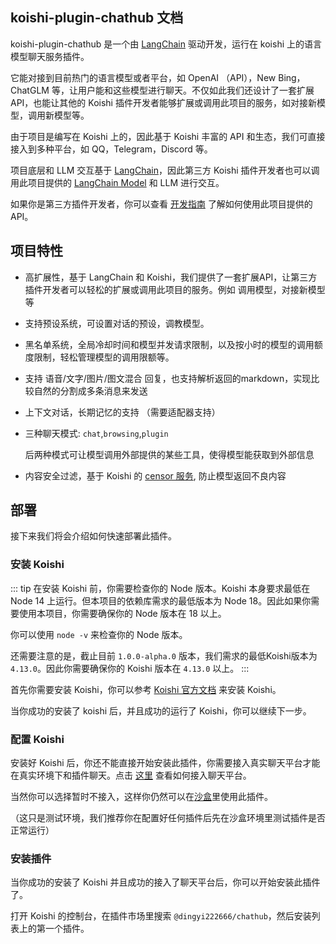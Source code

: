## koishi-plugin-chathub 文档

koishi-plugin-chathub 是一个由 [LangChain](https://github.com/hwchase17/langchainjs) 驱动开发，运行在 koishi 上的语言模型聊天服务插件。

它能对接到目前热门的语言模型或者平台，如 OpenAI （API），New Bing，ChatGLM 等，让用户能和这些模型进行聊天。不仅如此我们还设计了一套扩展API，也能让其他的 Koishi 插件开发者能够扩展或调用此项目的服务，如对接新模型，调用新模型等。

由于项目是编写在 Koishi 上的，因此基于 Koishi 丰富的 API 和生态，我们可直接接入到多种平台，如 QQ，Telegram，Discord 等。

项目底层和 LLM 交互基于 [LangChain](https://github.com/hwchase17/langchainjs)，因此第三方 Koishi 插件开发者也可以调用此项目提供的 [LangChain Model](https://js.langchain.com/docs/modules/models/chat/) 和 LLM 进行交互。

如果你是第三方插件开发者，你可以查看 [开发指南](development/start) 了解如何使用此项目提供的 API。

## 项目特性

- 高扩展性，基于 LangChain 和 Koishi，我们提供了一套扩展API，让第三方插件开发者可以轻松的扩展或调用此项目的服务。例如 调用模型，对接新模型等
- 支持预设系统，可设置对话的预设，调教模型。
- 黑名单系统，全局冷却时间和模型并发请求限制，以及按小时的模型的调用额度限制，轻松管理模型的调用限额等。
- 支持 语音/文字/图片/图文混合 回复，也支持解析返回的markdown，实现比较自然的分割成多条消息来发送
- 上下文对话，长期记忆的支持 （需要适配器支持）
- 三种聊天模式: `chat`,`browsing`,`plugin`

    后两种模式可让模型调用外部提供的某些工具，使得模型能获取到外部信息

- 内容安全过滤，基于 Koishi 的 [censor 服务](https://censor.koishi.chat/), 防止模型返回不良内容

## 部署

接下来我们将会介绍如何快速部署此插件。

### 安装 Koishi

::: tip
在安装 Koishi 前，你需要检查你的 Node 版本。Koishi 本身要求最低在 Node 14 上运行。但本项目的依赖库需求的最低版本为 Node 18。因此如果你需要使用本项目，你需要确保你的 Node 版本在 18 以上。

你可以使用 `node -v` 来检查你的 Node 版本。

还需要注意的是，截止目前 `1.0.0-alpha.0` 版本，我们需求的最低Koishi版本为 `4.13.0`。因此你需要确保你的 Koishi 版本在 `4.13.0` 以上。
:::

首先你需要安装 Koishi，你可以参考 [Koishi 官方文档](https://koishi.chat/zh-CN/manual/starter/) 来安装 Koishi。

当你成功的安装了 koishi 后，并且成功的运行了 Koishi，你可以继续下一步。

### 配置 Koishi

安装好 Koishi 后，你还不能直接开始安装此插件，你需要接入真实聊天平台才能在真实环境下和插件聊天。点击 [这里](https://koishi.chat/zh-CN/manual/console/adapter.html) 查看如何接入聊天平台。

当然你可以选择暂时不接入，这样你仍然可以在[沙盒](https://koishi.chat/zh-CN/manual/console/sandbox.html)里使用此插件。

（这只是测试环境，我们推荐你在配置好任何插件后先在沙盒环境里测试插件是否正常运行）

### 安装插件

当你成功的安装了 Koishi 并且成功的接入了聊天平台后，你可以开始安装此插件了。

打开 Koishi 的控制台，在插件市场里搜索 `@dingyi222666/chathub`，然后安装列表上的第一个插件。
